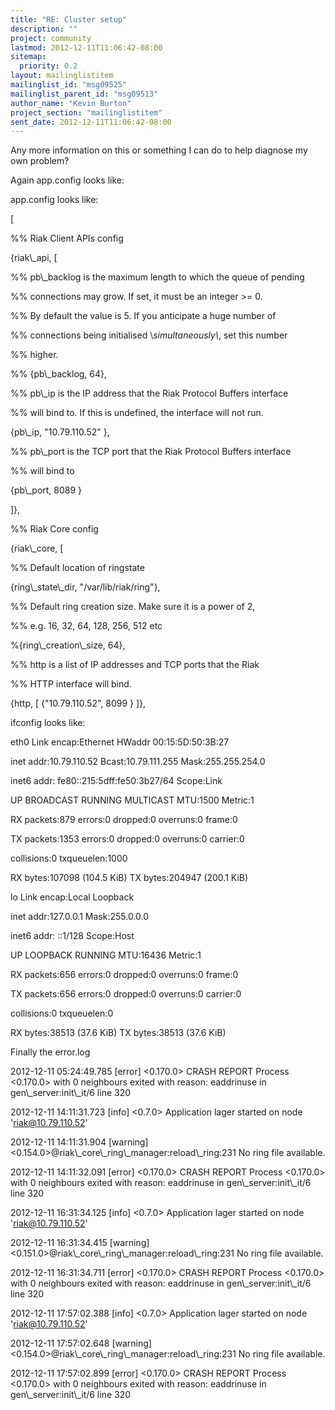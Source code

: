 ```yaml
---
title: "RE: Cluster setup"
description: ""
project: community
lastmod: 2012-12-11T11:06:42-08:00
sitemap:
  priority: 0.2
layout: mailinglistitem
mailinglist_id: "msg09525"
mailinglist_parent_id: "msg09513"
author_name: "Kevin Burton"
project_section: "mailinglistitem"
sent_date: 2012-12-11T11:06:42-08:00
---
```



Any more information on this or something I can do to help diagnose my own 
problem?

 

Again app.config looks like:

 

app.config looks like:

[

 

 %% Riak Client APIs config

 

 {riak\\_api, [

 %% pb\\_backlog is the maximum length to which the queue of pending

 %% connections may grow. If set, it must be an integer &gt;= 0.

 %% By default the value is 5. If you anticipate a huge number of

 %% connections being initialised \\*simultaneously\\*, set this number

 %% higher.

 %% {pb\\_backlog, 64},

 %% pb\\_ip is the IP address that the Riak Protocol Buffers interface

 %% will bind to. If this is undefined, the interface will not run.

 {pb\\_ip, "10.79.110.52" },

 %% pb\\_port is the TCP port that the Riak Protocol Buffers interface

 %% will bind to

 {pb\\_port, 8089 }

 ]},

 %% Riak Core config

 {riak\\_core, [

 %% Default location of ringstate

 {ring\\_state\\_dir, "/var/lib/riak/ring"},

 

 %% Default ring creation size. Make sure it is a power of 2,

 %% e.g. 16, 32, 64, 128, 256, 512 etc

 %{ring\\_creation\\_size, 64},

 

 %% http is a list of IP addresses and TCP ports that the Riak

 %% HTTP interface will bind.

 {http, [ {"10.79.110.52", 8099 } ]},

 

ifconfig looks like:

 

eth0 Link encap:Ethernet HWaddr 00:15:5D:50:3B:27

 inet addr:10.79.110.52 Bcast:10.79.111.255 Mask:255.255.254.0

 inet6 addr: fe80::215:5dff:fe50:3b27/64 Scope:Link

 UP BROADCAST RUNNING MULTICAST MTU:1500 Metric:1

 RX packets:879 errors:0 dropped:0 overruns:0 frame:0

 TX packets:1353 errors:0 dropped:0 overruns:0 carrier:0

 collisions:0 txqueuelen:1000

 RX bytes:107098 (104.5 KiB) TX bytes:204947 (200.1 KiB)

 

lo Link encap:Local Loopback

 inet addr:127.0.0.1 Mask:255.0.0.0

 inet6 addr: ::1/128 Scope:Host

 UP LOOPBACK RUNNING MTU:16436 Metric:1

 RX packets:656 errors:0 dropped:0 overruns:0 frame:0

 TX packets:656 errors:0 dropped:0 overruns:0 carrier:0

 collisions:0 txqueuelen:0

 RX bytes:38513 (37.6 KiB) TX bytes:38513 (37.6 KiB)

 

Finally the error.log

 

2012-12-11 05:24:49.785 [error] &lt;0.170.0&gt; CRASH REPORT Process &lt;0.170.0&gt; with 0 
neighbours exited with reason: eaddrinuse in gen\\_server:init\\_it/6 line 320

2012-12-11 14:11:31.723 [info] &lt;0.7.0&gt; Application lager started on node 
'riak@10.79.110.52'

2012-12-11 14:11:31.904 [warning] 
&lt;0.154.0&gt;@riak\\_core\\_ring\\_manager:reload\\_ring:231 No ring file available.

2012-12-11 14:11:32.091 [error] &lt;0.170.0&gt; CRASH REPORT Process &lt;0.170.0&gt; with 0 
neighbours exited with reason: eaddrinuse in gen\\_server:init\\_it/6 line 320

2012-12-11 16:31:34.125 [info] &lt;0.7.0&gt; Application lager started on node 
'riak@10.79.110.52'

2012-12-11 16:31:34.415 [warning] 
&lt;0.151.0&gt;@riak\\_core\\_ring\\_manager:reload\\_ring:231 No ring file available.

2012-12-11 16:31:34.711 [error] &lt;0.170.0&gt; CRASH REPORT Process &lt;0.170.0&gt; with 0 
neighbours exited with reason: eaddrinuse in gen\\_server:init\\_it/6 line 320

2012-12-11 17:57:02.388 [info] &lt;0.7.0&gt; Application lager started on node 
'riak@10.79.110.52'

2012-12-11 17:57:02.648 [warning] 
&lt;0.154.0&gt;@riak\\_core\\_ring\\_manager:reload\\_ring:231 No ring file available.

2012-12-11 17:57:02.899 [error] &lt;0.170.0&gt; CRASH REPORT Process &lt;0.170.0&gt; with 0 
neighbours exited with reason: eaddrinuse in gen\\_server:init\\_it/6 line 320

